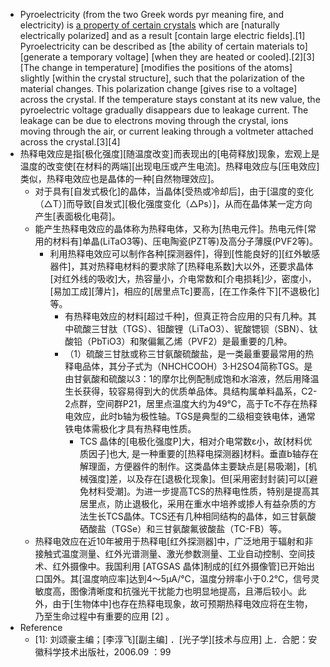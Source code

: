 - Pyroelectricity (from the two Greek words pyr meaning fire, and electricity) is [a property of certain crystals]([[crystal]]) which are [naturally electrically polarized] and as a result [contain large electric fields].[1] Pyroelectricity can be described as [the ability of certain materials to] [generate a temporary voltage] [when they are heated or cooled].[2][3] [The change in temperature] [modifies the positions of the atoms] slightly [within the crystal structure], such that the polarization of the material changes. This polarization change [gives rise to a voltage] across the crystal. If the temperature stays constant at its new value, the pyroelectric voltage gradually disappears due to leakage current. The leakage can be due to electrons moving through the crystal, ions moving through the air, or current leaking through a voltmeter attached across the crystal.[3][4]
- 热释电效应是指[极化强度][随温度改变]而表现出的[电荷释放]现象，宏观上是温度的改变使[在材料的两端][出现电压或产生电流]。热释电效应与[压电效应]类似，热释电效应也是晶体的一种[自然物理效应]。
    - 对于具有[自发式极化]的晶体，当晶体[受热或冷却后]，由于[温度的变化（△T）]而导致[自发式][极化强度变化（△Ps）]，从而在晶体某一定方向产生[表面极化电荷]。
    - 能产生热释电效应的晶体称为热释电体，又称为[热电元件]。热电元件[常用的材料有]单晶(LiTaO3等)、压电陶瓷(PZT等)及高分子薄膜(PVF2等)。
        - 利用热释电效应可以制作各种[探测器件]，得到[性能良好的][红外敏感器件]，其对热释电材料的要求除了[热释电系数]大以外，还要求晶体[对红外线的吸收]大，热容量小，介电常数和[介电损耗]少，密度小，[易加工成][薄片]，相应的[居里点Tc]要高，[在工作条件下][不退极化]等。
            - 有热释电效应的材料[超过千种]，但真正符合应用的只有几种。其中硫酸三甘肽（TGS）、钽酸锂（LiTaO3）、铌酸锶钡（SBN）、钛酸铅（PbTiO3）和聚偏氟乙烯（PVF2）是最重要的几种。
            - （1）硫酸三甘肽或称三甘氨酸硫酸盐，是一类最重要最常用的热释电品体，其分子式为（NHCHCOOH）3·H2SO4简称TGS。是由甘氨酸和硫酸以3：1的摩尔比例配制成饱和水溶液，然后用降温生长获得，较容易得到大的优质单品体。具结构属单料晶系，C2-2点群，空间群P21，居里点温度大约为49℃，高于Tc不存在热释电效应，此时b轴为极性轴。TGS是典型的二级相变铁电体，通常铁电体需极化才具有热释电性质。
                - TCS 晶体的[电极化强度P]大，相对介电常数ε小，故[材料优质因子]也大, 是一种重要的[热释电探测器]材料。垂直b轴存在解理面，方便器件的制作。这类晶体主要缺点是[易吸潮]，[机械强度]差，以及存在[退极化现象]。但[采用密封封装]可以[避免材料受潮]。为进一步提高TCS的热释电性质，特别是提高其居里点，防止退极化，采用在重水中培养或掺人有益杂质的方法生长TCS晶体。TCS还有几种相同结构的晶体，如三甘氨酸硒酸盐（TGSe）和三甘氨酸氟彼酸盐（TC-FB）等。
    - 热释电效应在近10年被用于热释电[红外探测器]中，广泛地用于辐射和非接触式温度测量、红外光谱测量、激光参数测量、工业自动控制、空间技术、红外摄像中。我国利用 [ATGSAS 晶体]制成的[红外摄像管]已开始出口国外。其[温度响应率]达到4～5μA/℃，温度分辨率小于0.2℃，信号灵敏度高，图像清晰度和抗强光干扰能力也明显地提高，且滞后较小。此外，由于[生物体中]也存在热释电现象，故可预期热释电效应将在生物，乃至生命过程中有重要的应用 [2]  。
- Reference
    - [1]: 刘颂豪主编；[李淳飞][副主编] ．[光子学][技术与应用] 上．合肥：安徽科学技术出版社，2006.09 ：99
